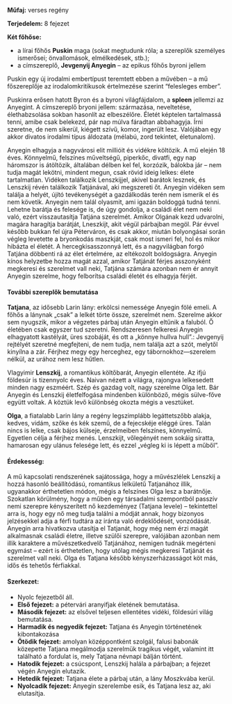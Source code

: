 **Műfaj:** verses regény

**Terjedelem:** 8 fejezet

**Két főhőse:**

- a lírai főhős **Puskin** maga (sokat megtudunk róla; a szereplők személyes ismerősei; önvallomások, elmélkedések, stb.);
- a címszereplő, **Jevgenyij Anyegin** – az epikus főhős byroni jellem

Puskin egy új irodalmi embertípust teremtett ebben a művében – a mű főszereplője az irodalomkritikusok értelmezése szerint “felesleges ember”.

Puskinra erősen hatott Byron és a byroni világfájdalom, a **spleen** jellemzi az Anyegint. A címszereplő bryoni jellem: származása, neveltetése, élethabzsolása sokban hasonlít az elbeszélőre. Életét képtelen tartalmassá tenni, amibe csak belekezd, pár nap múlva fáradtan abbahagyja. Írni szeretne, de nem sikerül, kiégett szívű, komor, ingerült lesz. Valójában egy akkor divatos irodalmi típus áldozata (mélabú, zord tekintet, életunalom).

Anyegin elhagyja a nagyvárosi elit millióit és vidékre költözik. A mű elején 18 éves. Könnyelmű, felszínes műveltségű, piperkőc, divatfi, egy nap háromszor is átöltözik, általában délben kel fel, korzózik, bálokba jár – nem tudja magát lekötni, mindent megun, csak rövid ideig lelkes: élete tartalmatlan. Vidéken találkozik Lenszkijjel, akivel barátok lesznek, és Lenszkij révén találkozik Tatjánával, aki megszereti őt. Anyegin vidéken sem találja a helyét, újító tevékenységét a gazdálkodás terén nem ismerik el és nem követik. Anyegin nem talál olyasmit, ami igazán boldoggá tudná tenni. Lehetne barátja és felesége is, de úgy gondolja, a családi élet nem neki való, ezért visszautasítja Tatjána szerelmét. Amikor Olgának kezd udvarolni, magára haragítja barátját, Lneszkijt, akit végül párbajban megöl. Pár évvel később bukkan fel újra Péterváron, és csak akkor, miután bolyongásai során végleg levetette a bryonkodás maszkját, csak most ismeri fel, hol és mikor hibázta el életét. A hercegkisasszonnyá lett, és a nagyvilágban forgó Tatjána döbbenti rá az élet értelmére, az eltékozolt boldogságra. Anyegin kínos helyzetbe hozza magát azzal, amikor Tatjánát férjes asszonyként megkeresi és szerelmet vall neki, Tatjána számára azonban nem ér annyit Anyegin szerelme, hogy felborítsa családi életét és elhagyja férjét.

#### További szereplők bemutatása

**Tatjana**, az idősebb Larin lány: erkölcsi nemessége Anyegin fölé emeli. A főhős a lánynak „csak” a lelkét törte össze, szerelmét nem. Szerelme akkor sem nyugszik, mikor a végzetes párbaj után Anyegin eltűnik a faluból. Ő életében csak egyszer tud szeretni. Rendszeresen felkeresi Anyegin elhagyatott kastélyát, üres szobáját, és ott a „könnye hullva hull”.: Jevgenyij rejtélyét szeretné megfejteni, de nem tudja, nem találja azt a szót, melytől kinyílna a zár. Férjhez megy egy herceghez, egy tábornokhoz—szerelem nélkül, az urához nem lesz hűtlen.

Vlagyimir **Lenszkij**, a romantikus költőbarát, Anyegin ellentéte. Az ifjú földesúr is tizennyolc éves. Naivan nézett a világra, rajongva lelkesedett minden nagy eszméért. Szép és gazdag volt, nagy szerelme Olga lett. Bár Anyegin és Lenszkij életfelfogása mindenben különböző, mégis sülve-főve együtt voltak. A köztük levő különbség okozta mégis a vesztüket.

**Olga**, a fiatalabb Larin lány a regény legszimplább legáttetszőbb alakja, kedves, vidám, szőke és kék szemű, de a fejecskéje eléggé üres. Talán nincs is lelke, csak bájos külseje, érzelmeiben felszínes, könnyelmű. Egyetlen célja a férjhez menés. Lenszkijt, vőlegényét nem sokáig siratta, hamarosan egy ulánus felesége lett, és ezzel „végleg ki is lépett a műből”.

#### **Érdekesség:**

A mű kapcsolati rendszerének sajátossága, hogy a művészlélek Lenszkij a hozzá hasonló beállítódású, romantikus lelkületű Tatjanához illik, ugyanakkor érthetetlen módon, mégis a felszínes Olga lesz a barátnője. Szokatlan körülmény, hogy a műben egy társadalmi szempontból passzív nemi szerepre kényszerített nő kezdeményez (Tatjana levele) – tekintettel arra is, hogy egy nő meg tudja találni a módját annak, hogy bizonyos jelzésekkel adja a férfi tudtára az iránta való érdeklődését, vonzódását. Anyegin arra hivatkozva utasítja el Tatjanát, hogy még nem érzi magát alkalmasnak családi életre, illetve szülői szerepre, valójában azonban nem illik karaktere a művészetkedvelő Tatjánához, nemigen tudnák megérteni egymást – ezért is érthetetlen, hogy utólag mégis megkeresi Tatjánát és szerelmet vall neki. Olga és Tatjana később kényszerházasságot köt más, idős és tehetős férfiakkal.

#### **Szerkezet:**

- Nyolc fejezetből áll.
- **Első fejezet:** a pétervári aranyifjak életének bemutatása.
- **Második fejezet:** az elsővel teljesen ellentétes vidéki, földesúri világ bemutatása.
- **Harmadik és negyedik fejezet:** Tatjana és Anyegin történetének kibontakozása
- **Ötödik fejezet:** amolyan középpontként szolgál, falusi babonák közepette Tatjana megálmodja szerelmük tragikus végét, valamint itt található a fordulat is, mely Tatjana névnapi bálján történt.
- **Hatodik fejezet:** a csúcspont, Lenszkij halála a párbajban; a fejezet végén Anyegin elutazik.
- **Hetedik fejezet:** Tatjana élete a párbaj után, a lány Moszkvába kerül.
- **Nyolcadik fejezet:** Anyegin szerelembe esik, és Tatjana lesz az, aki elutasítja.
